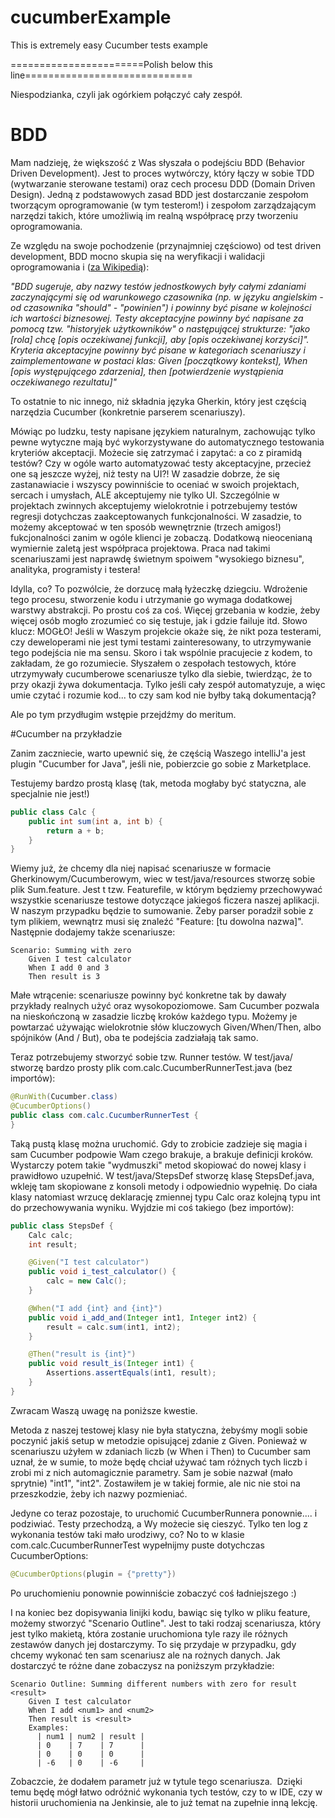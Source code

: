 # cucumberExample
This is extremely easy Cucumber tests example

=======================Polish below this line=============================

Niespodzianka, 
czyli jak ogórkiem połączyć cały zespół. 

# BDD
Mam nadzieję, że większość z Was słyszała o podejściu BDD (Behavior Driven Development). Jest to proces wytwórczy, który łączy w sobie TDD (wytwarzanie sterowane testami) oraz cech procesu DDD (Domain Driven Design). Jedną z podstawowych zasad BDD jest dostarczanie zespołom tworzącym oprogramowanie (w tym testerom!) i zespołom zarządzającym narzędzi takich, które umożliwią im realną współpracę przy tworzeniu oprogramowania.

Ze względu na swoje pochodzenie (przynajmniej częściowo) od test driven development, BDD mocno skupia się na weryfikacji i walidacji oprogramowania i ([za Wikipedią](https://pl.wikipedia.org/wiki/Behavior-driven_development)):

*"BDD sugeruje, aby nazwy testów jednostkowych były całymi zdaniami zaczynającymi się od warunkowego czasownika (np. w języku angielskim - od czasownika "should" - "powinien") i powinny być pisane w kolejności ich wartości biznesowej. Testy akceptacyjne powinny być napisane za pomocą tzw. "historyjek użytkowników" o następującej strukturze: "jako [rola] chcę [opis oczekiwanej funkcji], aby [opis oczekiwanej korzyści]". Kryteria akceptacyjne powinny być pisane w kategoriach scenariuszy i zaimplementowane w postaci klas: Given [początkowy kontekst], When [opis występującego zdarzenia], then [potwierdzenie wystąpienia oczekiwanego rezultatu]"*

To ostatnie to nic innego, niż składnia języka Gherkin, który jest częścią narzędzia Cucumber (konkretnie parserem scenariuszy).

Mówiąc po ludzku, testy napisane językiem naturalnym, zachowując tylko pewne wytyczne mają być wykorzystywane do automatycznego testowania kryteriów akceptacji. Możecie się zatrzymać i zapytać: a co z piramidą testów? Czy w ogóle warto automatyzować testy akceptacyjne, przecież one są jeszcze wyżej, niż testy na UI?! W zasadzie dobrze, że się zastanawiacie i wszyscy powinniście to oceniać w swoich projektach, sercach i umysłach, ALE akceptujemy nie tylko UI. Szczególnie w projektach zwinnych akceptujemy wielokrotnie i potrzebujemy testów regresji dotychczas zaakceptowanych funkcjonalności. W zasadzie, to możemy akceptować w ten sposób wewnętrznie (trzech amigos!) fukcjonalności zanim w ogóle klienci je zobaczą. Dodatkową nieocenianą wymiernie zaletą jest współpraca projektowa. Praca nad takimi scenariuszami jest naprawdę świetnym spoiwem "wysokiego biznesu", analityka, programisty i testera!

Idylla, co? To pozwólcie, że dorzucę małą łyżeczkę dziegciu. Wdrożenie tego procesu, stworzenie kodu i utrzymanie go wymaga dodatkowej warstwy abstrakcji. Po prostu coś za coś. Więcej grzebania w kodzie, żeby więcej osób mogło zrozumieć co się testuje, jak i gdzie failuje itd. Słowo klucz: MOGŁO! Jeśli w Waszym projekcie okaże się, że nikt poza testerami, czy deweloperami nie jest tymi testami zainteresowany, to utrzymywanie tego podejścia nie ma sensu. Skoro i tak wspólnie pracujecie z kodem, to zakładam, że go rozumiecie. Słyszałem o zespołach testowych, które utrzymywały cucumberowe scenariusze tylko dla siebie, twierdząc, że to przy okazji żywa dokumentacja. Tylko jeśli cały zespół automatyzuje, a więc umie czytać i rozumie kod... to czy sam kod nie byłby taką dokumentacją?

Ale po tym przydługim wstępie przejdźmy do meritum.

#Cucumber na przykładzie

Zanim zaczniecie, warto upewnić się, że częścią Waszego intelliJ'a jest plugin "Cucumber for Java", jeśli nie, pobierzcie go sobie z Marketplace.


Testujemy bardzo prostą klasę (tak, metoda mogłaby być statyczna, ale specjalnie nie jest!)

```java
public class Calc {
    public int sum(int a, int b) {
        return a + b;
    }
}
```

Wiemy już, że chcemy dla niej napisać scenariusze w formacie Gherkinowym/Cucumberowym, wiec w test/java/resources stworzę sobie plik Sum.feature. Jest t tzw. Featurefile, w którym będziemy przechowywać wszystkie scenariusze testowe dotyczące jakiegoś ficzera naszej aplikacji. W naszym przypadku będzie to sumowanie. Żeby parser poradził sobie z tym plikiem, wewnątrz musi się znaleźć "Feature: [tu dowolna nazwa]". Następnie dodajemy także scenariusze:

```gherkin
Scenario: Summing with zero
    Given I test calculator
    When I add 0 and 3
    Then result is 3
```
Małe wtrącenie: scenariusze powinny być konkretne tak by dawały przykłady realnych użyć oraz wysokopoziomowe. Sam Cucumber pozwala na nieskończoną w zasadzie liczbę kroków każdego typu. Możemy je powtarzać używając wielokrotnie słów kluczowych Given/When/Then, albo spójników (And / But), oba te podejścia zadziałają tak samo.

Teraz potrzebujemy stworzyć sobie tzw. Runner testów. W test/java/ stworzę bardzo prosty plik com.calc.CucumberRunnerTest.java (bez importów):

```java
@RunWith(Cucumber.class)
@CucumberOptions()
public class com.calc.CucumberRunnerTest {
}
```

Taką pustą klasę można uruchomić. Gdy to zrobicie zadzieje się magia i sam Cucumber podpowie Wam czego brakuje, a brakuje definicji kroków. Wystarczy potem takie "wydmuszki" metod skopiować do nowej klasy i prawidłowo uzupełnić. W test/java/StepsDef stworzę klasę StepsDef.java, wkleję tam skopiowane z konsoli metody i odpowiednio wypełnię. Do ciała klasy natomiast wrzucę deklarację zmiennej typu Calc oraz kolejną typu int do przechowywania wyniku. Wyjdzie mi coś takiego (bez importów):

```java
public class StepsDef {
    Calc calc;
    int result;

    @Given("I test calculator")
    public void i_test_calculator() {
        calc = new Calc();
    }

    @When("I add {int} and {int}")
    public void i_add_and(Integer int1, Integer int2) {
        result = calc.sum(int1, int2);
    }

    @Then("result is {int}")
    public void result_is(Integer int1) {
        Assertions.assertEquals(int1, result);
    }
}
```

Zwracam Waszą uwagę na poniższe kwestie.

Metoda z naszej testowej klasy nie była statyczna, żebyśmy mogli sobie poczynić jakiś setup w metodzie opisującej zdanie z Given.
Ponieważ w scenariuszu użyłem w zdaniach liczb (w When i Then) to Cucumber sam uznał, że w sumie, to może będę chciał używać tam różnych tych liczb i zrobi mi z nich automagicznie parametry. Sam je sobie nazwał (mało sprytnie) "int1", "int2". Zostawiłem je w takiej formie, ale nic nie stoi na przeszkodzie, żeby ich nazwy pozmieniać.

Jedyne co teraz pozostaje, to uruchomić CucumberRunnera ponownie.... i podziwiać. Testy przechodzą, a Wy możecie się cieszyć. Tylko ten log z wykonania testów taki mało urodziwy, co? No to w klasie com.calc.CucumberRunnerTest wypełnijmy puste dotychczas CucumberOptions:

```java
@CucumberOptions(plugin = {"pretty"})
```

Po uruchomieniu ponownie powinniście zobaczyć coś ładniejszego :)

I na koniec bez dopisywania linijki kodu, bawiąc się tylko w pliku feature, możemy stworzyć "Scenario Outline". Jest to taki rodzaj scenariusza, który jest tylko makietą, która zostanie uruchomiona tyle razy ile różnych zestawów danych jej dostarczymy. To się przydaje w przypadku, gdy chcemy wykonać ten sam scenariusz ale na rożnych danych. Jak dostarczyć te różne dane zobaczysz na poniższym przykładzie:

```gherkin
Scenario Outline: Summing different numbers with zero for result <result>
    Given I test calculator
    When I add <num1> and <num2>
    Then result is <result>
    Examples:
      | num1 | num2 | result |
      | 0    | 7    | 7      |
      | 0    | 0    | 0      |
      | -6   | 0    | -6     |
```

Zobaczcie, że dodałem parametr już w tytule tego scenariusza.  Dzięki temu będę mógł łatwo odróżnić wykonania tych testów, czy to w IDE, czy w historii uruchomienia na Jenkinsie, ale to już temat na zupełnie inną lekcję.
